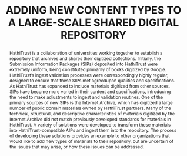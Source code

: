 ---
abstract: 'HathiTrust is a collaboration of universities working

  together to establish a repository that archives and shares

  their digitized collections. Initially, the Submission

  Information Packages (SIPs) deposited into HathiTrust

  were extremely uniform, being constituted primarily of

  books digitized by Google. HathiTrust’s ingest

  validation processes were correspondingly highly

  regular, designed to ensure that these SIPs met agreedupon

  qualities and specifications. As HathiTrust has

  expanded to include materials digitized from other

  sources, SIPs have become more varied in their content

  and specifications, introducing the need to make

  adjustments to ingest and validation routines. One of the

  primary sources of new SIPs is the Internet Archive,

  which has digitized a large number of public domain

  materials owned by HathiTrust partners.

  Many of the technical, structural, and

  descriptive characteristics of materials digitized by the

  Internet Archive did not match previously developed

  standards for materials in HathiTrust. A variety of

  solutions were developed to transform these materials

  into HathiTrust-compatible AIPs and ingest them into

  the repository. The process of developing these solutions

  provides an example to other organizations that would

  like to add new types of materials to their repository, but

  are uncertain of the issues that may arise, or how these

  issues can be addressed.'
creators:
- Shane Beers
- Jeremy York
- Andrew Mardesich
date: null
document_url: https://services.phaidra.univie.ac.at/api/object/o:185242/download
grand_parent: iPRES
institutions: []
keywords: []
landing_page_url: https://phaidra.univie.ac.at/o:185242
language: eng
layout: publication
license: GPLv3
notes_url: null
parent: iPRES 2010
publication_type: paper
size: 170982
slides_url: null
source_name: iPRES
stream_url: null
title: ADDING NEW CONTENT TYPES TO A LARGE-SCALE  SHARED DIGITAL REPOSITORY
year: 2010
---